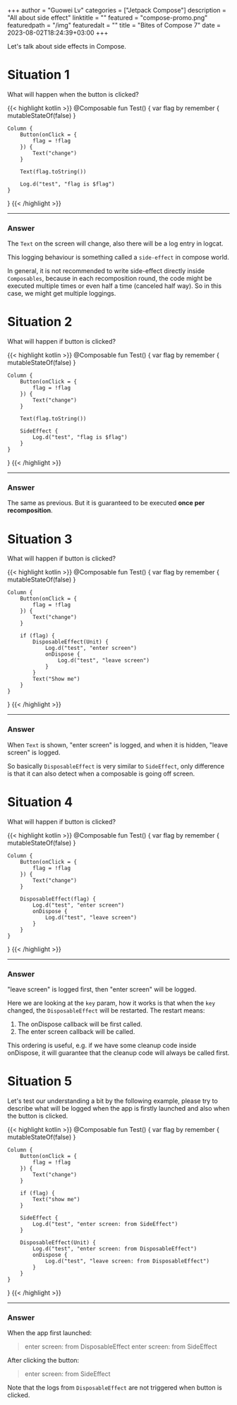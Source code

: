 +++
author = "Guowei Lv"
categories = ["Jetpack Compose"]
description = "All about side effect"
linktitle = ""
featured = "compose-promo.png"
featuredpath = "/img"
featuredalt = ""
title = "Bites of Compose 7"
date = 2023-08-02T18:24:39+03:00
+++

Let's talk about side effects in Compose.

# Situation 1

What will happen when the button is clicked?

{{< highlight kotlin >}}
@Composable
fun Test() {
    var flag by remember {
        mutableStateOf(false)
    }

    Column {
        Button(onClick = {
            flag = !flag
        }) {
            Text("change")
        }

        Text(flag.toString())

        Log.d("test", "flag is $flag")
    }
}
{{< /highlight >}}

---

### Answer

The `Text` on the screen will change, also there will be a log entry in logcat.

This logging behaviour is something called a `side-effect` in compose world.

In general, it is not recommended to write side-effect directly inside `Composables`, because in each recomposition round,
the code might be executed multiple times or even half a time (canceled half way). So in this case, we might get multiple loggings.

# Situation 2

What will happen if button is clicked?

{{< highlight kotlin >}}
@Composable
fun Test() {
    var flag by remember {
        mutableStateOf(false)
    }

    Column {
        Button(onClick = {
            flag = !flag
        }) {
            Text("change")
        }

        Text(flag.toString())

        SideEffect {
            Log.d("test", "flag is $flag")
        }
    }
}
{{< /highlight >}}

---

### Answer

The same as previous. But it is guaranteed to be executed **once per recomposition**.

# Situation 3

What will happen if button is clicked?

{{< highlight kotlin >}}
@Composable
fun Test() {
    var flag by remember {
        mutableStateOf(false)
    }

    Column {
        Button(onClick = {
            flag = !flag
        }) {
            Text("change")
        }

        if (flag) {
            DisposableEffect(Unit) {
                Log.d("test", "enter screen")
                onDispose {
                    Log.d("test", "leave screen")
                }
            }
            Text("Show me")
        }
    }
}
{{< /highlight >}}

---

### Answer

When `Text` is shown, "enter screen" is logged, and when it is hidden, "leave screen" is logged.

So basically `DisposableEffect` is very similar to `SideEffect`, only difference is that it can also detect when a composable is going off screen.

# Situation 4

What will happen if button is clicked?

{{< highlight kotlin >}}
@Composable
fun Test() {
    var flag by remember {
        mutableStateOf(false)
    }

    Column {
        Button(onClick = {
            flag = !flag
        }) {
            Text("change")
        }

        DisposableEffect(flag) {
            Log.d("test", "enter screen")
            onDispose {
                Log.d("test", "leave screen")
            }
        }
    }
}
{{< /highlight >}}

---

### Answer

"leave screen" is logged first, then "enter screen" will be logged.

Here we are looking at the `key` param, how it works is that when the `key` changed, the `DisposableEffect` will be restarted.
The restart means:

1. The onDispose callback will be first called.
2. The enter screen callback will be called.

This ordering is useful, e.g. if we have some cleanup code inside onDispose, it will guarantee that the cleanup code will always be called first.

# Situation 5

Let's test our understanding a bit by the following example, please try to describe what will be logged when the app is firstly launched and also when the button is clicked.

{{< highlight kotlin >}}
@Composable
fun Test() {
    var flag by remember {
        mutableStateOf(false)
    }

    Column {
        Button(onClick = {
            flag = !flag
        }) {
            Text("change")
        }

        if (flag) {
            Text("show me")
        }

        SideEffect {
            Log.d("test", "enter screen: from SideEffect")
        }

        DisposableEffect(Unit) {
            Log.d("test", "enter screen: from DisposableEffect")
            onDispose {
                Log.d("test", "leave screen: from DisposableEffect")
            }
        }
    }
}
{{< /highlight >}}

---

### Answer

When the app first launched:

> enter screen: from DisposableEffect
> enter screen: from SideEffect

After clicking the button:

> enter screen: from SideEffect

Note that the logs from `DisposableEffect` are not triggered when button is clicked.
